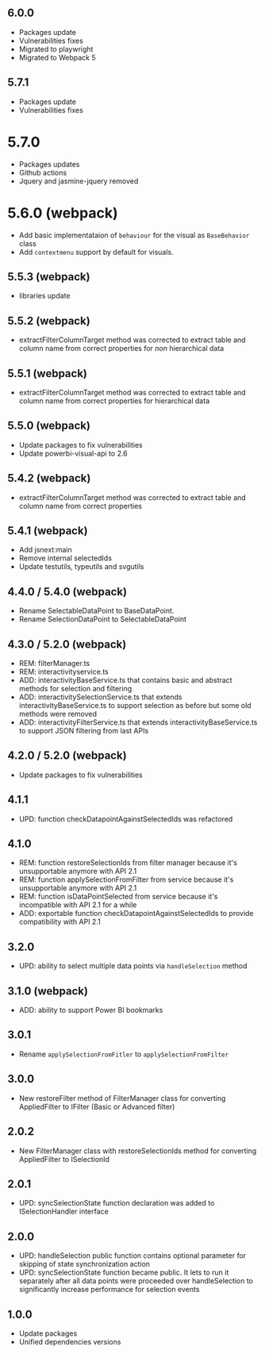 ## 6.0.0
* Packages update
* Vulnerabilities fixes
* Migrated to playwright
* Migrated to Webpack 5

## 5.7.1
* Packages update
* Vulnerabilities fixes

# 5.7.0
* Packages updates
* Github actions
* Jquery and jasmine-jquery removed

# 5.6.0 (webpack)
* Add basic implementataion of `behaviour` for the visual as `BaseBehavior` class
* Add `contextmenu` support by default for visuals.

## 5.5.3 (webpack)
* libraries update

## 5.5.2 (webpack)
* extractFilterColumnTarget method was corrected to extract table and column name from correct properties for *non* hierarchical data

## 5.5.1 (webpack)
* extractFilterColumnTarget method was corrected to extract table and column name from correct properties for hierarchical data

## 5.5.0 (webpack)
* Update packages to fix vulnerabilities
* Update powerbi-visual-api to 2.6

## 5.4.2 (webpack)
* extractFilterColumnTarget method was corrected to extract table and column name from correct properties

## 5.4.1 (webpack)
* Add jsnext:main
* Remove internal selectedIds
* Update testutils, typeutils and svgutils 

## 4.4.0 / 5.4.0 (webpack)
* Rename SelectableDataPoint to BaseDataPoint.
* Rename SelectionDataPoint to SelectableDataPoint 

## 4.3.0 / 5.2.0 (webpack)
* REM: filterManager.ts
* REM: interactivityservice.ts
* ADD: interactivityBaseService.ts that contains basic and abstract methods for selection and filtering
* ADD: interactivitySelectionService.ts that extends interactivityBaseService.ts to support selection as before but some old methods were removed
* ADD: interactivityFilterService.ts that extends interactivityBaseService.ts to support JSON filtering from last APIs

## 4.2.0 / 5.2.0 (webpack)
* Update packages to fix vulnerabilities

## 4.1.1
* UPD: function checkDatapointAgainstSelectedIds was refactored

## 4.1.0
* REM: function restoreSelectionIds from filter manager because it's unsupportable anymore with API 2.1
* REM: function applySelectionFromFilter from service because it's unsupportable anymore with API 2.1
* REM: function isDataPointSelected from service because it's incompatible with API 2.1 for a while
* ADD: exportable function checkDatapointAgainstSelectedIds to provide compatibility with API 2.1

## 3.2.0
* UPD: ability to select multiple data points via `handleSelection` method

## 3.1.0 (webpack)
* ADD: ability to support Power BI bookmarks

## 3.0.1
* Rename `applySelectionFromFitler` to `applySelectionFromFilter`

## 3.0.0
* New restoreFilter method of FilterManager class for converting AppliedFilter to IFilter (Basic or Advanced filter)

## 2.0.2
* New FilterManager class with restoreSelectionIds method for converting AppliedFilter to ISelectionId

## 2.0.1
* UPD: syncSelectionState function declaration was added to ISelectionHandler interface

## 2.0.0
* UPD: handleSelection public function contains optional parameter for skipping of state synchronization action
* UPD: syncSelectionState function became public. It lets to run it separately after all data points were proceeded over handleSelection to significantly increase performance for selection events

## 1.0.0
* Update packages
* Unified dependencies versions
